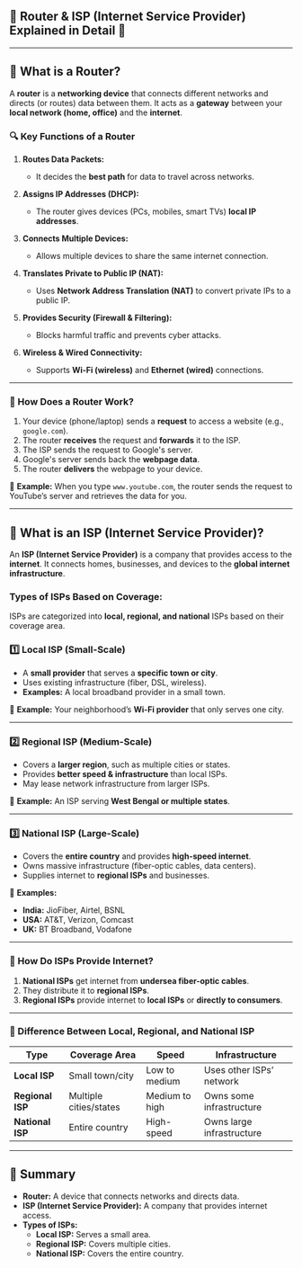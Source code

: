 ## **📡 Router & ISP (Internet Service Provider) Explained in Detail 🚀**

---

## **🔹 What is a Router?**
A **router** is a **networking device** that connects different networks and directs (or routes) data between them. It acts as a **gateway** between your **local network (home, office)** and the **internet**.

### **🔍 Key Functions of a Router**
1. **Routes Data Packets:**  
   - It decides the **best path** for data to travel across networks.
   
2. **Assigns IP Addresses (DHCP):**  
   - The router gives devices (PCs, mobiles, smart TVs) **local IP addresses**.

3. **Connects Multiple Devices:**  
   - Allows multiple devices to share the same internet connection.

4. **Translates Private to Public IP (NAT):**  
   - Uses **Network Address Translation (NAT)** to convert private IPs to a public IP.

5. **Provides Security (Firewall & Filtering):**  
   - Blocks harmful traffic and prevents cyber attacks.

6. **Wireless & Wired Connectivity:**  
   - Supports **Wi-Fi (wireless)** and **Ethernet (wired)** connections.

---

### **🔹 How Does a Router Work?**
1. Your device (phone/laptop) sends a **request** to access a website (e.g., `google.com`).
2. The router **receives** the request and **forwards** it to the ISP.
3. The ISP sends the request to Google's server.
4. Google's server sends back the **webpage data**.
5. The router **delivers** the webpage to your device.

📌 **Example:** When you type `www.youtube.com`, the router sends the request to YouTube’s server and retrieves the data for you.

---

## **🔹 What is an ISP (Internet Service Provider)?**
An **ISP (Internet Service Provider)** is a company that provides access to the **internet**. It connects homes, businesses, and devices to the **global internet infrastructure**.

### **Types of ISPs Based on Coverage:**
ISPs are categorized into **local, regional, and national** ISPs based on their coverage area.

### **1️⃣ Local ISP (Small-Scale)**
- A **small provider** that serves a **specific town or city**.  
- Uses existing infrastructure (fiber, DSL, wireless).  
- **Examples:** A local broadband provider in a small town.  

📌 **Example:** Your neighborhood’s **Wi-Fi provider** that only serves one city.

---

### **2️⃣ Regional ISP (Medium-Scale)**
- Covers a **larger region**, such as multiple cities or states.  
- Provides **better speed & infrastructure** than local ISPs.  
- May lease network infrastructure from larger ISPs.  

📌 **Example:** An ISP serving **West Bengal or multiple states**.

---

### **3️⃣ National ISP (Large-Scale)**
- Covers the **entire country** and provides **high-speed internet**.  
- Owns massive infrastructure (fiber-optic cables, data centers).  
- Supplies internet to **regional ISPs** and businesses.  

📌 **Examples:**  
- **India:** JioFiber, Airtel, BSNL  
- **USA:** AT&T, Verizon, Comcast  
- **UK:** BT Broadband, Vodafone  

---

### **🔹 How Do ISPs Provide Internet?**
1. **National ISPs** get internet from **undersea fiber-optic cables**.
2. They distribute it to **regional ISPs**.
3. **Regional ISPs** provide internet to **local ISPs** or **directly to consumers**.

---

### **🔹 Difference Between Local, Regional, and National ISP**
| Type | Coverage Area | Speed | Infrastructure |
|------|--------------|-------|---------------|
| **Local ISP** | Small town/city | Low to medium | Uses other ISPs’ network |
| **Regional ISP** | Multiple cities/states | Medium to high | Owns some infrastructure |
| **National ISP** | Entire country | High-speed | Owns large infrastructure |

---

## **🔹 Summary**
- **Router:** A device that connects networks and directs data.  
- **ISP (Internet Service Provider):** A company that provides internet access.  
- **Types of ISPs:**
  - **Local ISP:** Serves a small area.
  - **Regional ISP:** Covers multiple cities.
  - **National ISP:** Covers the entire country.
